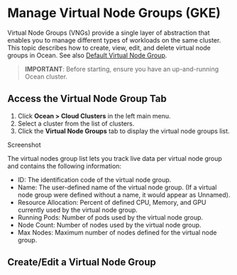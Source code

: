 <meta name="robots" content="noindex">

# Manage Virtual Node Groups (GKE)

Virtual Node Groups (VNGs) provide a single layer of abstraction that enables you to manage different types of workloads on the same cluster.
This topic describes how to create, view, edit, and delete virtual node groups in Ocean. See also [Default Virtual Node Group](https://docs.spot.io/ocean/features/vngs/?id=default-virtual-node-group).

>**IMPORTANT**: Before starting, ensure you have an up-and-running Ocean cluster.

## Access the Virtual Node Group Tab

1. Click **Ocean > Cloud Clusters** in the left main menu.
2. Select a cluster from the list of clusters.
3. Click the **Virtual Node Groups** tab to display the virtual node groups list.

Screenshot

The virtual nodes group list lets you track live data per virtual node group and contains the following information:

* ID: The identification code of the virtual node group.
* Name: The user-defined name of the virtual node group. (If a virtual node group were defined without a name, it would appear as Unnamed).
* Resource Allocation: Percent of defined CPU, Memory, and GPU currently used by the virtual node group.
* Running Pods: Number of pods used by the virtual node group.
* Node Count: Number of nodes used by the virtual node group.
* Max Nodes: Maximum number of nodes defined for the virtual node group.

## Create/Edit a Virtual Node Group






